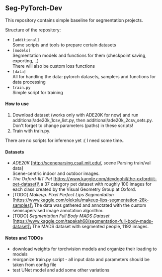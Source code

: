 ## Seg-PyTorch-Dev

This repository contains simple baseline for segmentation projects.

Structure of the repository:
- `[additional]`\
    Some scripts and tools to prepare certain datasets
- `[models]`\
    Segmentation models and functions for them (checkpoint saving, exporting, ..)\
    There will also be custom loss functions
- `[data]`\
    All for handling the data: pytorch datasets, samplers and functions for data processing
- `train.py`\
    Simple script for training 

#### How to use
1. Download dataset (works only with ADE20K for now) and run additional/ade20k_1csv_list.py, then additional/ade20k_2csv_sets.py. Don't forget to change parameters (paths) in these scripts!
2. Train with train.py.

There are no scripts for inference yet :( I need some time..

#### Datasets
- _ADE20K_ [http://sceneparsing.csail.mit.edu/, scene Parsing train/val data]\
Scene-centric indoor and outdoor images.
- _The Oxford-IIIT Pet_ [https://www.kaggle.com/devdgohil/the-oxfordiiit-pet-dataset]\
a 37 category pet dataset with roughly 100 images for each class created by the Visual Geometry Group at Oxford.
- [TODO] _Makeup. Pixel Perfect Lips Segmentation_ [https://www.kaggle.com/olekslu/makeup-lips-segmentation-28k-samples]\
The data was gathered and annotated with the custom semisupervised image annotation algorithm.
- [TODO] _Segmentation Full Body MADS Dataset_ [https://www.kaggle.com/tapakah68/segmentation-full-body-mads-dataset]\
The MADS dataset with segmented people, 1192 images. 



#### Notes and TODOs
- download weights for torchvision models and organize their loading to models
- reorganize train.py script - all input data and parameters should be taken from config file
- test UNet model and add some other variations

